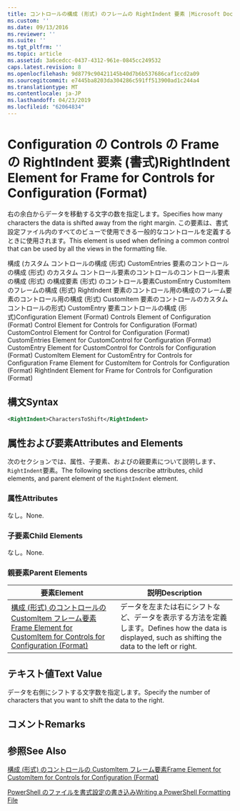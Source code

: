 ```yaml
---
title: コントロールの構成 (形式) のフレームの RightIndent 要素 |Microsoft Docs
ms.custom: ''
ms.date: 09/13/2016
ms.reviewer: ''
ms.suite: ''
ms.tgt_pltfrm: ''
ms.topic: article
ms.assetid: 3a6cedcc-0437-4312-961e-0845cc249532
caps.latest.revision: 8
ms.openlocfilehash: 9d8779c90421145b40d7b6b537686caf1ccd2a09
ms.sourcegitcommit: e7445ba8203da304286c591ff513900ad1c244a4
ms.translationtype: MT
ms.contentlocale: ja-JP
ms.lasthandoff: 04/23/2019
ms.locfileid: "62064834"
---
```

# <a name="rightindent-element-for-frame-for-controls-for-configuration-format"></a><span data-ttu-id="8e505-102">Configuration の Controls の Frame の RightIndent 要素 (書式)</span><span class="sxs-lookup"><span data-stu-id="8e505-102">RightIndent Element for Frame for Controls for Configuration (Format)</span></span>

<span data-ttu-id="8e505-103">右の余白からデータを移動する文字の数を指定します。</span><span class="sxs-lookup"><span data-stu-id="8e505-103">Specifies how many characters the data is shifted away from the right margin.</span></span> <span data-ttu-id="8e505-104">この要素は、書式設定ファイル内のすべてのビューで使用できる一般的なコントロールを定義するときに使用されます。</span><span class="sxs-lookup"><span data-stu-id="8e505-104">This element is used when defining a common control that can be used by all the views in the formatting file.</span></span>

<span data-ttu-id="8e505-105">構成 (カスタム コントロールの構成 (形式) CustomEntries 要素のコントロールの構成 (形式) のカスタム コントロール要素のコントロールのコントロール要素の構成 (形式) の構成要素 (形式) のコントロール要素CustomEntry CustomItem のフレームの構成 (形式) RightIndent 要素のコントロール用の構成のフレーム要素のコントロール用の構成 (形式) CustomItem 要素のコントロールのカスタム コントロールの形式) CustomEntry 要素コントロールの構成 (形式)</span><span class="sxs-lookup"><span data-stu-id="8e505-105">Configuration Element (Format) Controls Element of Configuration (Format) Control Element for Controls for Configuration (Format) CustomControl Element for Control for Configuration (Format) CustomEntries Element for CustomControl for Configuration (Format) CustomEntry Element for CustomControl for Controls for Configuration (Format) CustomItem Element for CustomEntry for Controls for Configuration Frame Element for CustomItem for Controls for Configuration (Format) RightIndent Element for Frame for Controls for Configuration (Format)</span></span>

## <a name="syntax"></a><span data-ttu-id="8e505-106">構文</span><span class="sxs-lookup"><span data-stu-id="8e505-106">Syntax</span></span>

```xml
<RightIndent>CharactersToShift</RightIndent>
```

## <a name="attributes-and-elements"></a><span data-ttu-id="8e505-107">属性および要素</span><span class="sxs-lookup"><span data-stu-id="8e505-107">Attributes and Elements</span></span>

<span data-ttu-id="8e505-108">次のセクションでは、属性、子要素、およびの親要素について説明します、`RightIndent`要素。</span><span class="sxs-lookup"><span data-stu-id="8e505-108">The following sections describe attributes, child elements, and parent element of the `RightIndent` element.</span></span>

### <a name="attributes"></a><span data-ttu-id="8e505-109">属性</span><span class="sxs-lookup"><span data-stu-id="8e505-109">Attributes</span></span>

<span data-ttu-id="8e505-110">なし。</span><span class="sxs-lookup"><span data-stu-id="8e505-110">None.</span></span>

### <a name="child-elements"></a><span data-ttu-id="8e505-111">子要素</span><span class="sxs-lookup"><span data-stu-id="8e505-111">Child Elements</span></span>

<span data-ttu-id="8e505-112">なし。</span><span class="sxs-lookup"><span data-stu-id="8e505-112">None.</span></span>

### <a name="parent-elements"></a><span data-ttu-id="8e505-113">親要素</span><span class="sxs-lookup"><span data-stu-id="8e505-113">Parent Elements</span></span>

|<span data-ttu-id="8e505-114">要素</span><span class="sxs-lookup"><span data-stu-id="8e505-114">Element</span></span>|<span data-ttu-id="8e505-115">説明</span><span class="sxs-lookup"><span data-stu-id="8e505-115">Description</span></span>|
|-------------|-----------------|
|[<span data-ttu-id="8e505-116">構成 (形式) のコントロールの CustomItem フレーム要素</span><span class="sxs-lookup"><span data-stu-id="8e505-116">Frame Element for CustomItem for Controls for Configuration (Format)</span></span>](./frame-element-for-customitem-for-controls-for-configuration-format.md)|<span data-ttu-id="8e505-117">データを左または右にシフトなど、データを表示する方法を定義します。</span><span class="sxs-lookup"><span data-stu-id="8e505-117">Defines how the data is displayed, such as shifting the data to the left or right.</span></span>|

## <a name="text-value"></a><span data-ttu-id="8e505-118">テキスト値</span><span class="sxs-lookup"><span data-stu-id="8e505-118">Text Value</span></span>

<span data-ttu-id="8e505-119">データを右側にシフトする文字数を指定します。</span><span class="sxs-lookup"><span data-stu-id="8e505-119">Specify the number of characters that you want to shift the data to the right.</span></span>

## <a name="remarks"></a><span data-ttu-id="8e505-120">コメント</span><span class="sxs-lookup"><span data-stu-id="8e505-120">Remarks</span></span>

## <a name="see-also"></a><span data-ttu-id="8e505-121">参照</span><span class="sxs-lookup"><span data-stu-id="8e505-121">See Also</span></span>

[<span data-ttu-id="8e505-122">構成 (形式) のコントロールの CustomItem フレーム要素</span><span class="sxs-lookup"><span data-stu-id="8e505-122">Frame Element for CustomItem for Controls for Configuration (Format)</span></span>](./frame-element-for-customitem-for-controls-for-configuration-format.md)

[<span data-ttu-id="8e505-123">PowerShell のファイルを書式設定の書き込み</span><span class="sxs-lookup"><span data-stu-id="8e505-123">Writing a PowerShell Formatting File</span></span>](./writing-a-powershell-formatting-file.md)

